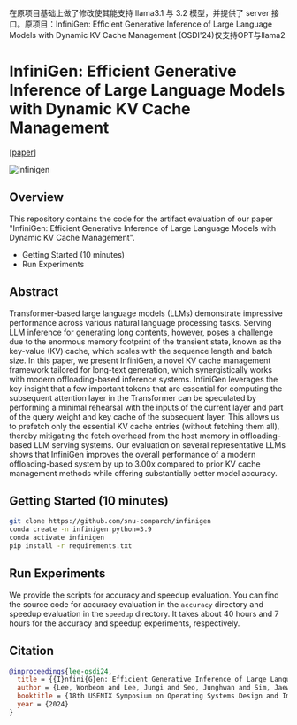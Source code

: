 在原项目基础上做了修改使其能支持 llama3.1 与 3.2 模型，并提供了 server 接口。原项目：InfiniGen: Efficient Generative Inference of Large Language Models with Dynamic KV Cache Management (OSDI'24)仅支持OPT与llama2

# InfiniGen: Efficient Generative Inference of Large Language Models with Dynamic KV Cache Management
[[paper](https://arxiv.org/abs/2406.19707)]

![infinigen](figures/infinigen.png)

## Overview

This repository contains the code for the artifact evaluation of our paper "InfiniGen: Efficient Generative Inference of Large Language Models with Dynamic KV Cache Management".

- Getting Started (10 minutes)
- Run Experiments

## Abstract

Transformer-based large language models (LLMs) demonstrate impressive performance across various natural language processing tasks. Serving LLM inference for generating long contents, however, poses a challenge due to the enormous memory footprint of the transient state, known as the key-value (KV) cache, which scales with the sequence length and batch size. In this paper, we present InfiniGen, a novel KV cache management framework tailored for long-text generation, which synergistically works with modern offloading-based inference systems. InfiniGen leverages the key insight that a few important tokens that are essential for computing the subsequent attention layer in the Transformer can be speculated by performing a minimal rehearsal with the inputs of the current layer and part of the query weight and key cache of the subsequent layer. This allows us to prefetch only the essential KV cache entries (without fetching them all), thereby mitigating the fetch overhead from the host memory in offloading-based LLM serving systems. Our evaluation on several representative LLMs shows that InfiniGen improves the overall performance of a modern offloading-based system by up to 3.00x compared to prior KV cache management methods while offering substantially better model accuracy.

## Getting Started (10 minutes)

```sh
git clone https://github.com/snu-comparch/infinigen
conda create -n infinigen python=3.9
conda activate infinigen
pip install -r requirements.txt
```

## Run Experiments

We provide the scripts for accuracy and speedup evaluation.
You can find the source code for accuracy evaluation in the `accuracy` directory and speedup evaluation in the `speedup` directory.
It takes about 40 hours and 7 hours for the accuracy and speedup experiments, respectively.

## Citation

```bibtex
@inproceedings{lee-osdi24,
  title = {{I}nfini{G}en: Efficient Generative Inference of Large Language Models with Dynamic KV Cache Management},
  author = {Lee, Wonbeom and Lee, Jungi and Seo, Junghwan and Sim, Jaewoong},
  booktitle = {18th USENIX Symposium on Operating Systems Design and Implementation (OSDI 24)},
  year = {2024}
}
```
